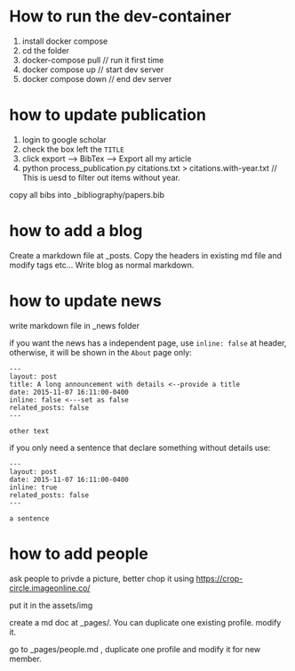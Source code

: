 # How to run the dev-container

1. install docker compose
2. cd the folder
3. docker-compose pull // run it first time
4. docker compose up // start dev server
5. docker compose down // end dev server


# how to update publication 

1. login to google scholar 
2. check the box left the `TITLE`
3. click export -->  BibTex --> Export all my article
4. python process_publication.py citations.txt > citations.with-year.txt // This is uesd to filter out items without year.

copy all bibs into _bibliography/papers.bib


# how to add a blog

Create a markdown file at _posts.
Copy the headers in existing md file and modify tags etc...
Write blog as normal markdown.

# how to update news

write markdown file in _news folder

if you want the news has a independent page, use `inline: false` at header, otherwise, it will be shown in the `About` page only:

```
---
layout: post
title: A long announcement with details <--provide a title
date: 2015-11-07 16:11:00-0400
inline: false <---set as false
related_posts: false
---

other text

```

if you only need a sentence that declare something without details use:

```
---
layout: post
date: 2015-11-07 16:11:00-0400
inline: true
related_posts: false
---

a sentence

```

# how to add people

ask people to privde a picture, better chop it using https://crop-circle.imageonline.co/

put it in the assets/img

create a md doc at _pages/. You can duplicate one existing profile. modify it.

go to _pages/people.md , duplicate one profile and modify it for new member.

